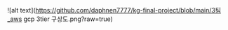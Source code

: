 ![alt text](https://github.com/daphnen7777/kg-final-project/blob/main/3팀_aws gcp 3tier 구상도.png?raw=true)

